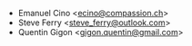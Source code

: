 - Emanuel Cino \<<ecino@compassion.ch>\>
- Steve Ferry \<<steve_ferry@outlook.com>\>
- Quentin Gigon \<<gigon.quentin@gmail.com>\>
